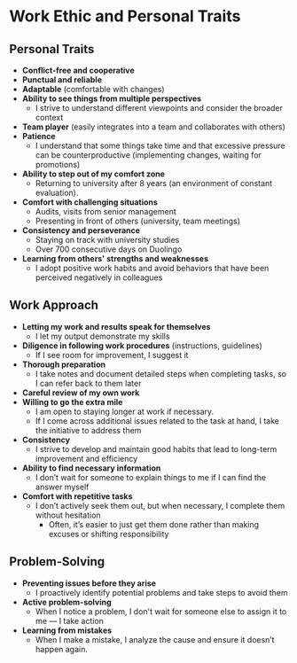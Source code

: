 # Work Ethic and Personal Traits

## Personal Traits

- **Conflict-free and cooperative**  
- **Punctual and reliable**  
- **Adaptable** (comfortable with changes)  
- **Ability to see things from multiple perspectives**  
  - I strive to understand different viewpoints and consider the broader context
- **Team player** (easily integrates into a team and collaborates with others)  
- **Patience**  
  - I understand that some things take time and that excessive pressure can be counterproductive (implementing changes, waiting for promotions)  
- **Ability to step out of my comfort zone**  
  - Returning to university after 8 years (an environment of constant evaluation).  
- **Comfort with challenging situations**  
  - Audits, visits from senior management  
  - Presenting in front of others (university, team meetings)
- **Consistency and perseverance**  
  - Staying on track with university studies  
  - Over 700 consecutive days on Duolingo  
- **Learning from others' strengths and weaknesses**  
  - I adopt positive work habits and avoid behaviors that have been perceived negatively in colleagues

## Work Approach

- **Letting my work and results speak for themselves**  
  - I let my output demonstrate my skills
- **Diligence in following work procedures** (instructions, guidelines)  
  - If I see room for improvement, I suggest it
- **Thorough preparation**  
  - I take notes and document detailed steps when completing tasks, so I can refer back to them later  
- **Careful review of my own work**  
- **Willing to go the extra mile**  
  - I am open to staying longer at work if necessary.  
  - If I come across additional issues related to the task at hand, I take the initiative to address them
- **Consistency**  
  - I strive to develop and maintain good habits that lead to long-term improvement and efficiency
- **Ability to find necessary information**  
  - I don’t wait for someone to explain things to me if I can find the answer myself
- **Comfort with repetitive tasks**  
  - I don’t actively seek them out, but when necessary, I complete them without hesitation
    - Often, it’s easier to just get them done rather than making excuses or shifting responsibility

## Problem-Solving

- **Preventing issues before they arise**
  - I proactively identify potential problems and take steps to avoid them
- **Active problem-solving**  
  - When I notice a problem, I don't wait for someone else to assign it to me — I take action
- **Learning from mistakes**  
  - When I make a mistake, I analyze the cause and ensure it doesn’t happen again.  
